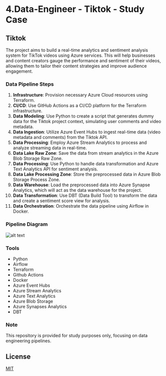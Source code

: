 # 4.Data-Engineer - Tiktok - Study Case

## Tiktok

The project aims to build a real-time analytics and sentiment analysis system for TikTok videos using Azure services. This will help businesses and content creators gauge the performance and sentiment of their videos, allowing them to tailor their content strategies and improve audience engagement.

### Data Pipeline Steps

1. **Infrastructure**: Provision necessary Azure Cloud resources using Terraform.
2. **CI/CD**: Use GitHub Actions as a CI/CD platform for the Terraform infrastructure.
3. **Data Modeling**: Use Python to create a script that generates dummy data for the Tiktok project context, simulating user comments and video metadata.
4. **Data Ingestion**: Utilize Azure Event Hubs to ingest real-time data (video metadata and comments) from the Tiktok API.
5. **Data Processing**: Employ Azure Stream Analytics to process and analyze streaming data in real-time.
6. **Data Lake Raw Zone**: Save the data from stream analytics in the Azure Blob Storage Raw Zone.
7. **Data Processing**: Use Python to handle data transformation and Azure Text Analytics API for sentiment analysis.
8. **Data Lake Processing Zone**: Store the preprocessed data in Azure Blob Storage Process Zone.
9. **Data Warehouse**: Load the preprocessed data into Azure Synapse Analytics, which will act as the data warehouse for the project.
10. **Data Transformation**: Use DBT (Data Build Tool) to transform the data and create a sentiment score view for analysis.
11. **Data Orchestration**: Orchestrate the data pipeline using Airflow in Docker.

### Pipeline Diagram

![alt text](https://github.com/makima0499/4.Data-Engineer/blob/main/4.DataPipeline.png)

### Tools

* Python
* Airflow
* Terraform
* Github Actions
* Docker
* Azure Event Hubs
* Azure Stream Analytics
* Azure Text Analytics
* Azure Blob Storage
* Azure Synapses Analytics
* DBT

### Note

This repository is provided for study purposes only, focusing on data engineering pipelines.

## License

[MIT](https://choosealicense.com/licenses/mit/)
